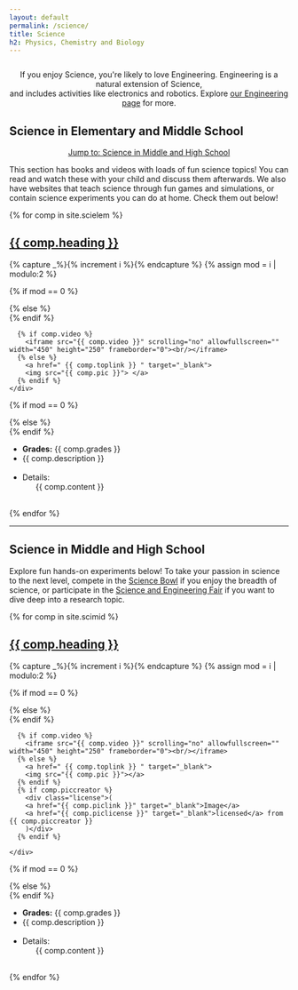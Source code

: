 ```yaml
---
layout: default
permalink: /science/
title: Science
h2: Physics, Chemistry and Biology
---
```


<section50short> 
  <div class="note">
    <p style="text-align:center; padding-top:13px">If you enjoy Science, you're likely to love Engineering. Engineering is a natural extension of Science, <br>and includes activities like electronics and robotics. Explore <a href="/engineering/" target="_blank">our Engineering page</a> for more.</p>
  </div>
</section50short>

<section50short> 
<h2>Science in Elementary and Middle School</h2>
<p style="text-align:center"><a href="#midhigh">Jump to: Science in Middle and High School</a></p>
<p>This section has books and videos with loads of fun science topics! You can read and watch these with your child and discuss them afterwards. We also have websites that teach science through fun games and simulations, or contain science experiments you can do at home. Check them out below!</p>
</section50short>

{% for comp in site.scielem %}  
<section50> 
  <h2> <a href=" {{ comp.toplink }} " target="_blank">{{ comp.heading }} </a> </h2>

  <!-- Use capture to prevent outputting i -->
  {% capture _%}{% increment i %}{% endcapture %}
  {% assign mod = i | modulo:2 %}

  <!-- For even loop runs, put pic to left. Switch for odd -->
  {% if mod == 0 %}
    <div class="section50left">
  {% else %}
    <div class="section50right">
  {% endif %}

      {% if comp.video %}
        <iframe src="{{ comp.video }}" scrolling="no" allowfullscreen="" width="450" height="250" frameborder="0"><br/></iframe>
      {% else %}
        <a href=" {{ comp.toplink }} " target="_blank">
        <img src="{{ comp.pic }}"> </a>
      {% endif %}
    </div>

  {% if mod == 0 %}
    <div class="section50right">
  {% else %}
    <div class="section50left">
  {% endif %}
    <ul class="compl1">
    <li><b>Grades:</b> {{ comp.grades }} </li>
    <li> {{ comp.description }} </li>
    <br>
    <li>Details:
    <ul class="compl2">
      {{ comp.content }} 
    </ul> </li> </ul>
    </div>

</section50>
<br>
{% endfor %}

<hr id="midhigh">
<section50short> 
<h2>Science in Middle and High School</h2>
<p>Explore fun hands-on experiments below! To take your passion in science to the next level, compete in the <a href="#scibowl">Science Bowl</a> if you enjoy the breadth of science, or participate in the <a href="#isef">Science and Engineering Fair</a> if you want to dive deep into a research topic.</p>
</section50short>

{% for comp in site.scimid %}  
<section50> 
  <h2 id="{{ comp.hash }}"> <a href=" {{ comp.toplink }} " target="_blank">{{ comp.heading }} </a> </h2>

  <!-- Use capture to prevent outputting i -->
  {% capture _%}{% increment i %}{% endcapture %}
  {% assign mod = i | modulo:2 %}

  <!-- For even loop runs, put pic to left. Switch for odd -->
  {% if mod == 0 %}
    <div class="section50left">
  {% else %}
    <div class="section50right">
  {% endif %}

      {% if comp.video %}
        <iframe src="{{ comp.video }}" scrolling="no" allowfullscreen="" width="450" height="250" frameborder="0"><br/></iframe>
      {% else %}
        <a href=" {{ comp.toplink }} " target="_blank">
        <img src="{{ comp.pic }}"></a>
      {% endif %}
      {% if comp.piccreator %}
        <div class="license">(
        <a href="{{ comp.piclink }}" target="_blank">Image</a>
        <a href="{{ comp.piclicense }}" target="_blank">licensed</a> from {{ comp.piccreator }}
        )</div>
      {% endif %}

    </div>

  {% if mod == 0 %}
    <div class="section50right">
  {% else %}
    <div class="section50left">
  {% endif %}
    <ul class="compl1">
    <li><b>Grades:</b> {{ comp.grades }} </li>
    <li> {{ comp.description }} </li>
    <br>
    <li>Details:
    <ul class="compl2">
      {{ comp.content }} 
    </ul> </li> </ul>
    </div>

</section50>
<br>
{% endfor %}
